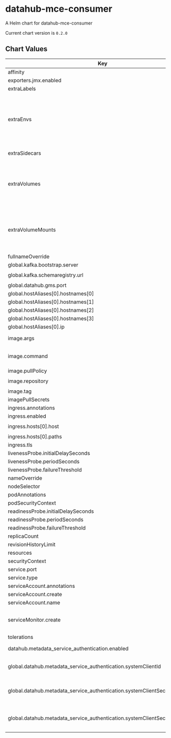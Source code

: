 datahub-mce-consumer
====================
A Helm chart for datahub-mce-consumer

Current chart version is `0.2.0`

## Chart Values

| Key                                                                         | Type                                                                                              | Default                           | Description                                                                                                                                                          |
|-----------------------------------------------------------------------------|---------------------------------------------------------------------------------------------------|-----------------------------------|----------------------------------------------------------------------------------------------------------------------------------------------------------------------|
| affinity                                                                    | object                                                                                            | `{}`                              |                                                                                                                                                                      |
| exporters.jmx.enabled                                                       | boolean                                                                                           | false                             |                                                                                                                                                                      |
| extraLabels                                                                 | object                                                                                            | `{}`                              | Extra labels for deployment configuration                                                                                                                            |
| extraEnvs                                                                   | Extra [environment variables][] which will be appended to the `env:` definition for the container | `[]`                              |
| extraSidecars                                                               | list                                                                                              | `[]`                              | Add additional sidecar containers to the deployment pod(s)                                                                                                           |
| extraVolumes                                                                | Templatable string of additional `volumes` to be passed to the `tpl` function                     | ""                                |
| extraVolumeMounts                                                           | Templatable string of additional `volumeMounts` to be passed to the `tpl` function                | ""                                |
| fullnameOverride                                                            | string                                                                                            | `""`                              |                                                                                                                                                                      |
| global.kafka.bootstrap.server                                               | string                                                                                            | `"broker:9092"`                   |                                                                                                                                                                      |
| global.kafka.schemaregistry.url                                             | string                                                                                            | `"http://schema-registry:8081"`   |                                                                                                                                                                      |
| global.datahub.gms.port                                                     | string                                                                                            | `"8080"`                          |                                                                                                                                                                      |
| global.hostAliases[0].hostnames[0]                                          | string                                                                                            | `"broker"`                        |                                                                                                                                                                      |
| global.hostAliases[0].hostnames[1]                                          | string                                                                                            | `"mysql"`                         |                                                                                                                                                                      |
| global.hostAliases[0].hostnames[2]                                          | string                                                                                            | `"elasticsearch"`                 |                                                                                                                                                                      |
| global.hostAliases[0].hostnames[3]                                          | string                                                                                            | `"neo4j"`                         |                                                                                                                                                                      |
| global.hostAliases[0].ip                                                    | string                                                                                            | `"192.168.0.104"`                 |                                                                                                                                                                      |
| image.args                                                                  | list                                                                                              | `[]`                              | Override the image's args.  Used to configure custom startup or shutdown behavior                                                                                    |
| image.command                                                               | list                                                                                              | `[]`                              | Override the image's command.  Used to configure custom startup or shutdown behavior                                                                                 |
| image.pullPolicy                                                            | string                                                                                            | `"IfNotPresent"`                  |                                                                                                                                                                      |
| image.repository                                                            | string                                                                                            | `"linkedin/datahub-mce-consumer"` |                                                                                                                                                                      |
| image.tag                                                                   | string                                                                                            | `"head"`                          |                                                                                                                                                                      |
| imagePullSecrets                                                            | list                                                                                              | `[]`                              |                                                                                                                                                                      |
| ingress.annotations                                                         | object                                                                                            | `{}`                              |                                                                                                                                                                      |
| ingress.enabled                                                             | bool                                                                                              | `false`                           |                                                                                                                                                                      |
| ingress.hosts[0].host                                                       | string                                                                                            | `"chart-example.local"`           |                                                                                                                                                                      |
| ingress.hosts[0].paths                                                      | list                                                                                              | `[]`                              |                                                                                                                                                                      |
| ingress.tls                                                                 | list                                                                                              | `[]`                              |                                                                                                                                                                      |
| livenessProbe.initialDelaySeconds                                           | int                                                                                               | `60`                              |                                                                                                                                                                      |
| livenessProbe.periodSeconds                                                 | int                                                                                               | `30`                              |                                                                                                                                                                      |
| livenessProbe.failureThreshold                                              | int                                                                                               | `4`                               |                                                                                                                                                                      |
| nameOverride                                                                | string                                                                                            | `""`                              |                                                                                                                                                                      |
| nodeSelector                                                                | object                                                                                            | `{}`                              |                                                                                                                                                                      |
| podAnnotations                                                              | object                                                                                            | `{}`                              |                                                                                                                                                                      |
| podSecurityContext                                                          | object                                                                                            | `{}`                              |                                                                                                                                                                      |
| readinessProbe.initialDelaySeconds                                          | int                                                                                               | `60`                              |                                                                                                                                                                      |
| readinessProbe.periodSeconds                                                | int                                                                                               | `30`                              |                                                                                                                                                                      |
| readinessProbe.failureThreshold                                             | int                                                                                               | `4`                               |                                                                                                                                                                      |
| replicaCount                                                                | int                                                                                               | `1`                               |                                                                                                                                                                      |
| revisionHistoryLimit                                                        | int                                                                                               | `10`                              |                                                                                                                                                                      |
| resources                                                                   | object                                                                                            | `{}`                              |                                                                                                                                                                      |
| securityContext                                                             | object                                                                                            | `{}`                              |                                                                                                                                                                      |
| service.port                                                                | int                                                                                               | `80`                              |                                                                                                                                                                      |
| service.type                                                                | string                                                                                            | `"ClusterIP"`                     |                                                                                                                                                                      |
| serviceAccount.annotations                                                  | object                                                                                            | `{}`                              |                                                                                                                                                                      |
| serviceAccount.create                                                       | bool                                                                                              | `true`                            |                                                                                                                                                                      |
| serviceAccount.name                                                         | string                                                                                            | `nil`                             |                                                                                                                                                                      |
| serviceMonitor.create                                                       | bool                                                                                              | `false`                           | If set true and `global.datahub.monitoring.enablePrometheus` is set `true` it will create a ServiceMonitor resource                                                  |
| tolerations                                                                 | list                                                                                              | `[]`                              |                                                                                                                                                                      |
| datahub.metadata_service_authentication.enabled                             | bool                                                                                              | `true`                            | Whether Metadata Service Authentication is enabled.                                                                                                                  |
| global.datahub.metadata_service_authentication.systemClientId               | string                                                                                            | `"__datahub_system"`              | The internal system id that is used to communicate with DataHub GMS. Required if metadata_service_authentication is 'true'.                                          |
| global.datahub.metadata_service_authentication.systemClientSecret.secretRef | string                                                                                            | `nil`                             | The reference to a secret containing the internal system secret that is used to communicate with DataHub GMS. Required if metadata_service_authentication is 'true'. |
| global.datahub.metadata_service_authentication.systemClientSecret.secretKey | string                                                                                            | `nil`                             | The key of a secret containing the internal system secret that is used to communicate with DataHub GMS. Required if metadata_service_authentication is 'true'.       |

